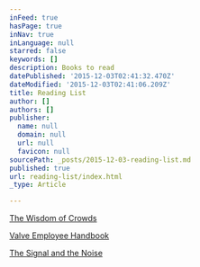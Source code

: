 ```yaml
---
inFeed: true
hasPage: true
inNav: true
inLanguage: null
starred: false
keywords: []
description: Books to read
datePublished: '2015-12-03T02:41:32.470Z'
dateModified: '2015-12-03T02:41:06.209Z'
title: Reading List
author: []
authors: []
publisher:
  name: null
  domain: null
  url: null
  favicon: null
sourcePath: _posts/2015-12-03-reading-list.md
published: true
url: reading-list/index.html
_type: Article

---
```

[The Wisdom of Crowds][0]

[Valve Employee Handbook][1]

[The Signal and the Noise][2]

[0]: http://www.amazon.com/Wisdom-Crowds-James-Surowiecki/dp/0385721706/ref=sr_1_sc_1?ie=UTF8&qid=1449107658&sr=8-1-spell
[1]: http://www.valvesoftware.com/company/Valve_Handbook_LowRes.pdf
[2]: http://www.amazon.com/Signal-Noise-Many-Predictions-Fail--but/dp/0143125087/ref=sr_1_1?ie=UTF8&qid=1449108094&sr=8-1&keywords=prediction+nate+silver